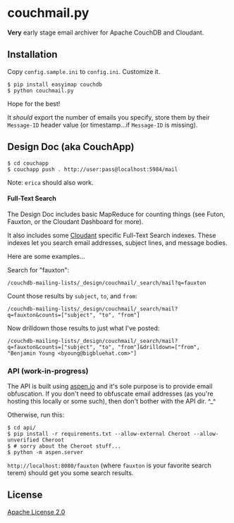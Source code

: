 # couchmail.py

**Very** early stage email archiver for Apache CouchDB
and Cloudant.

## Installation

Copy `config.sample.ini` to `config.ini`.
Customize it.

    $ pip install easyimap couchdb
    $ python couchmail.py

Hope for the best!

It *should* export the number of emails you specify,
store them by their `Message-ID` header value (or
timestamp...if `Message-ID` is missing).

## Design Doc (aka CouchApp)

    $ cd couchapp
    $ couchapp push . http://user:pass@localhost:5984/mail

Note: `erica` should also work.

#### Full-Text Search

The Design Doc includes basic MapReduce for counting things (see Futon, Fauxton, or the Cloudant Dashboard for more).

It also includes some [Cloudant](http://cloudant.com/) specific Full-Text Search indexes. These indexes let you search email addresses, subject lines, and message bodies.

Here are some examples…

Search for "fauxton":

```
/couchdb-mailing-lists/_design/couchmail/_search/mail?q=fauxton
```

Count those results by `subject`, `to`, and `from`:

```
/couchdb-mailing-lists/_design/couchmail/_search/mail?q=fauxton&counts=["subject", "to", "from"]
```

Now drilldown those results to just what I've posted:

```
/couchdb-mailing-lists/_design/couchmail/_search/mail?q=fauxton&counts=["subject", "to", "from"]&drilldown=["from", "Benjamin Young <byoung@bigbluehat.com>"]
```

### API (work-in-progress)

The API is built using [aspen.io](http://aspen.io/) and it's sole purpose is to provide email obfuscation. If you don't need to obfuscate email addresses (as you're hosting this locally or some such), then don't bother with the API dir. ^_^

Otherwise, run this:

```
$ cd api/
$ pip install -r requirements.txt --allow-external Cheroot --allow-unverified Cheroot
$ # sorry about the Cheroot stuff...
$ python -m aspen.server
```

`http://localhost:8080/fauxton` (where `fauxton` is your favorite search terem) should get you some search results.

## License

[Apache License 2.0](http://www.apache.org/licenses/LICENSE-2.0.html)
